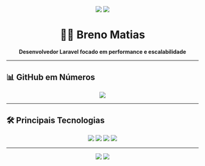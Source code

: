 <p align="center">
  <img src="https://img.shields.io/badge/Laravel_Developer-1ABC9C?style=for-the-badge&logo=laravel&logoColor=000000" />
  <img src="https://img.shields.io/badge/Experience-2.5_years-1ABC9C?style=for-the-badge&logo=clock&logoColor=000000" />
</p>

<h1 align="center">👨‍💻 Breno Matias</h1>
<p align="center"><b>Desenvolvedor Laravel focado em performance e escalabilidade</b></p>

---

## 📊 GitHub em Números
<div align="center">
  <img src="https://github-profile-summary-cards.vercel.app/api/cards/profile-details?username=brenomatia&theme=github_dark" />
</div>

---

## 🛠 Principais Tecnologias
<div align="center">
  <img src="https://img.shields.io/badge/Laravel-1ABC9C?style=for-the-badge&logo=laravel&logoColor=000000" />
  <img src="https://img.shields.io/badge/PHP-1ABC9C?style=for-the-badge&logo=php&logoColor=000000" />
  <img src="https://img.shields.io/badge/MySQL-1ABC9C?style=for-the-badge&logo=mysql&logoColor=000000" />
  <img src="https://img.shields.io/badge/JavaScript-1ABC9C?style=for-the-badge&logo=javascript&logoColor=000000" />
</div>

---

<p align="center">
  <img src="https://img.shields.io/github/followers/brenomatia?label=Seguidores&style=flat-square&color=1ABC9C&logo=github&logoColor=000000" />
  <img src="https://komarev.com/ghpvc/?username=brenomatia&style=flat-square&color=1ABC9C" />
</p>
